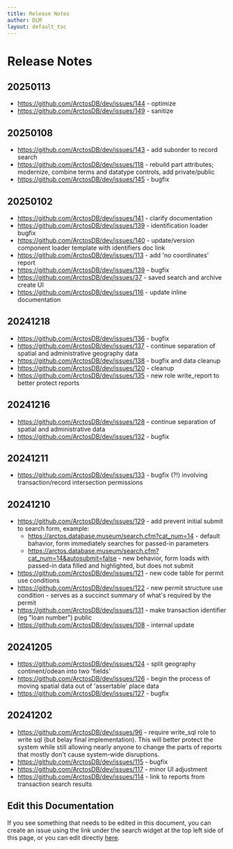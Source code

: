 ```yaml
---
title: Release Notes
author: DLM
layout: default_toc
---
```


# Release Notes

## 20250113

* <https://github.com/ArctosDB/dev/issues/144> - optimize
* <https://github.com/ArctosDB/dev/issues/149> - sanitize

##  20250108

* <https://github.com/ArctosDB/dev/issues/143> - add suborder to record search
* <https://github.com/ArctosDB/dev/issues/118> - rebuild part attributes; modernize, combine terms and datatype controls, add private/public
* <https://github.com/ArctosDB/dev/issues/145> - bugfix



## 20250102

* <https://github.com/ArctosDB/dev/issues/141> - clarify documentation
* <https://github.com/ArctosDB/dev/issues/139> - identification loader bugfix
* <https://github.com/ArctosDB/dev/issues/140> - update/version component loader template with identifiers doc link
* <https://github.com/ArctosDB/dev/issues/113> - add 'no coordinates' report
* <https://github.com/ArctosDB/dev/issues/139> - bugfix
* <https://github.com/ArctosDB/dev/issues/37> - saved search and archive create UI
* <https://github.com/ArctosDB/dev/issues/116> - update inline documentation

## 20241218

* <https://github.com/ArctosDB/dev/issues/136> - bugfix
* <https://github.com/ArctosDB/dev/issues/137> - continue separation of spatial and administrative geography data
* <https://github.com/ArctosDB/dev/issues/138> - bugfix and data cleanup
* <https://github.com/ArctosDB/dev/issues/120> - cleanup
* <https://github.com/ArctosDB/dev/issues/135> - new role write_report to better protect reports

## 20241216

* <https://github.com/ArctosDB/dev/issues/128> - continue separation of spatial and administrative data
* <https://github.com/ArctosDB/dev/issues/132> - bugfix


## 20241211

* <https://github.com/ArctosDB/dev/issues/133> - bugfix (?!) involving transaction/record intersection permissions

## 20241210

* <https://github.com/ArctosDB/dev/issues/129> - add prevent initial submit to search form, example:
	* https://arctos.database.museum/search.cfm?cat_num=14 - default bahavior, form immediately searches for passed-in parameters
	* https://arctos.database.museum/search.cfm?cat_num=14&autosubmit=false - new behavior, form loads with passed-in data filled and highlighted, but does not submit
* <https://github.com/ArctosDB/dev/issues/121> - new code table for permit use conditions
* <https://github.com/ArctosDB/dev/issues/122> - new permit structure use condition - serves as a succinct summary of what's required by the permit
* <https://github.com/ArctosDB/dev/issues/131> - make transaction identifier (eg "loan number") public
* <https://github.com/ArctosDB/dev/issues/108> - internal update


## 20241205

* <https://github.com/ArctosDB/dev/issues/124> - split geography continent/odean into two 'fields'
* <https://github.com/ArctosDB/dev/issues/126> - begin the process of moving spatial data out of 'assertable' place data
* <https://github.com/ArctosDB/dev/issues/127> - bugfix

## 20241202

* <https://github.com/ArctosDB/dev/issues/96> - require write_sql role to write sql (but belay final implementation). This will better protect the system while still allowing nearly anyone to change the parts of reports that mostly don't cause system-wide disruptions.
* <https://github.com/ArctosDB/dev/issues/115> - bugfix
* <https://github.com/ArctosDB/dev/issues/117> - minor UI adjustment
* <https://github.com/ArctosDB/dev/issues/114> - link to reports from transaction search results
   
## Edit this Documentation

If you see something that needs to be edited in this document, you can create an issue using the link under the search widget at the top left side of this page, or you can edit directly <a href="https://github.com/ArctosDB/documentation-wiki/edit/gh-pages/_documentation/release.markdown" target="_blank">here</a>.



